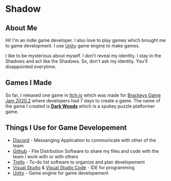 # Shadow

## About Me
Hi! I'm an indie game developer. I also love to play games which brought me to game development. I use [Unity](https://unity.com/) game engine to make games.

I like to be mysterious about myself. I don't reveal my identity. I stay in the Shadows and act like the Shadows. So, don't ask my identity. You'll disappointed everytime.

## Games I Made
So far, I released one game in [Itch.io](https://itch.io/) which was made for [Brackeys Game Jam 2020.2](https://itch.io/jam/brackeys-4) where developers had 7 days to create a game. The name of the game I created is **[Dark Woods](https://shadowryt.itch.io/dark-woods)** which is a spokey puzzle platformer game.

## Things I Use for Game Developement
- [Discord](https://discord.com/) - Messanging Application to communicate with other of the team
- [Github](https://github.com/) - File Distrbution Software to share my files and code with the team I work with or with others
- [Trello](https://trello.com/) - To-do list software to organize and plan developement
- [Visual Studio](https://visualstudio.microsoft.com/) & [Visual Studio Code](https://code.visualstudio.com/) - IDE for programming
- [Unity](https://unity.com/) - Game engine for game developement
